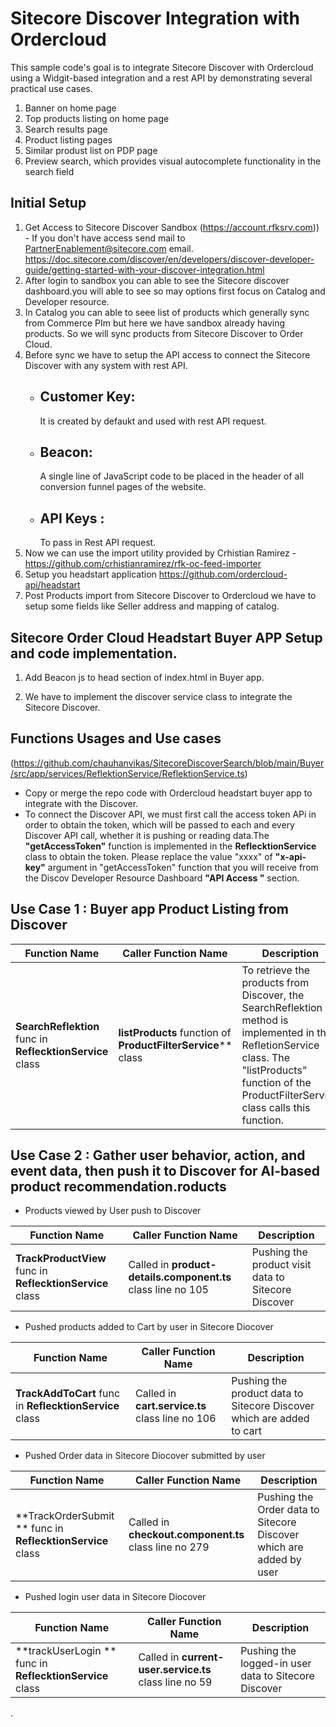 # Sitecore Discover Integration with Ordercloud
This sample code's goal is to integrate Sitecore Discover with Ordercloud using a Widgit-based integration and a rest API by demonstrating several practical use cases.

1. Banner on home page
2. Top products listing on home page
3. Search results page
4. Product listing pages
5. Similar produst list on PDP page
6. Preview search, which provides visual autocomplete functionality in the search field

## Initial Setup
1. Get Access to Sitecore Discover Sandbox (https://account.rfksrv.com)) - If you don't have access send mail to PartnerEnablement@sitecore.com email. https://doc.sitecore.com/discover/en/developers/discover-developer-guide/getting-started-with-your-discover-integration.html
2. After login to sandbox you can able to see the Sitecore discover dashboard.you will able to see so may options first focus on Catalog and Developer resource.
3. In Catalog you can able to seee list of products which generally sync from Commerce PIm but here we have sandbox already having products. So we will sync products from Sitecore Discover to Order Cloud.
4. Before sync we have to setup the API access to connect the Sitecore Discover with any system with rest API.
   - ## Customer Key: 
      It is created by defaukt and used with rest API request.
   - ## Beacon:
      A single line of JavaScript code to be placed in the header of all conversion funnel pages of the website.
   - ## API Keys : 
      To pass in Rest API request.
 5. Now we can use the import utility provided by Crhistian Ramirez - https://github.com/crhistianramirez/rfk-oc-feed-importer
 6. Setup you headstart application https://github.com/ordercloud-api/headstart
 7. Post Products import from Sitecore Discover to Ordercloud we have to setup some fields like Seller address and mapping of catalog.

## Sitecore Order Cloud Headstart Buyer APP Setup and code implementation.
1. Add Beacon js to head section of index.html in Buyer app.
   <script type="text/javascript" src="https://riggsandporter.rfk.riggsandporter.com/api/init/1/init.js" async="true"></script>
   <script type="text/javascript" src="https://1257xxxxx-prod.rfksrv.com/rfk/js/**11269-12xxx7321**/init.js" async="true"></script>
      

2. We have to implement the discover service class to integrate the Sitecore Discover.
## Functions Usages and Use cases 
(https://github.com/chauhanvikas/SitecoreDiscoverSearch/blob/main/Buyer/src/app/services/ReflektionService/ReflektionService.ts)

- Copy or merge the repo code with Ordercloud headstart buyer app to integrate with the Discover. 
- To connect the Discover API, we must first call the access token APi in order to obtain the token, which will be passed to each and every Discover API call, whether it is pushing or reading data.The **"getAccessToken"** function is implemented in the **ReflecktionService** class to obtain the token. Please replace the value "xxxx" of **"x-api-key"** argument in "getAccessToken" function that you will receive from the Discov Developer Resource Dashboard  **"API Access "** section.

## Use Case 1 : Buyer app Product Listing from Discover
| Function Name | Caller Function Name | Description
| --- | --- | --- |
| **SearchReflektion** func in **ReflecktionService** class  | **listProducts** function of **ProductFilterService**** class | To retrieve the products from Discover, the SearchReflektion method is implemented in the RefletionService class. The "listProducts" function of the ProductFilterService class calls this function. |

## Use Case 2 : Gather user behavior, action, and event data, then push it to Discover for AI-based product recommendation.roducts 

- Products viewed by User push to Discover

| Function Name | Caller Function Name | Description
| --- | --- | --- |
| **TrackProductView** func in **ReflecktionService** class  | Called in **product-details.component.ts** class line no 105| Pushing the product visit data to Sitecore Discover |

- Pushed products added to Cart by user in Sitecore Diocover

| Function Name | Caller Function Name | Description
| --- | --- | --- |
| **TrackAddToCart** func in **ReflecktionService** class  | Called in **cart.service.ts** class line no 106 | Pushing the product data to Sitecore Discover which are added to cart |

- Pushed Order data in Sitecore Diocover submitted by user

| Function Name | Caller Function Name | Description
| --- | --- | --- |
| **TrackOrderSubmit ** func in **ReflecktionService** class  | Called in **checkout.component.ts** class line no 279 | Pushing the Order data to Sitecore Discover which are added by user |

- Pushed login user data in Sitecore Diocover

| Function Name | Caller Function Name | Description
| --- | --- | --- |
| **trackUserLogin  ** func in **ReflecktionService** class  | Called in **current-user.service.ts** class line no 59 | Pushing the logged-in user data to Sitecore Discover |


.

 


